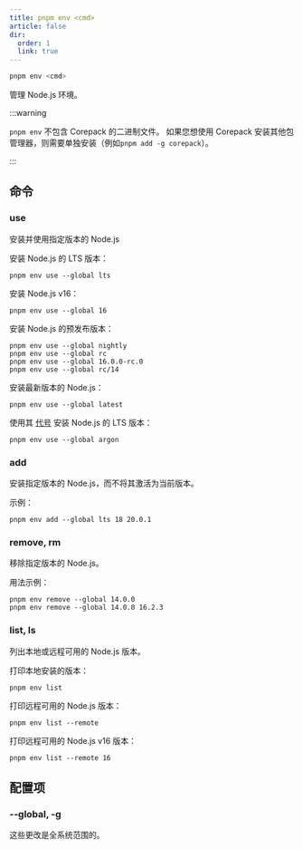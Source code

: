 ```yaml
---
title: pnpm env <cmd>
article: false
dir:
  order: 1
  link: true
---
```


```bash
pnpm env <cmd>
```

管理 Node.js 环境。

:::warning

`pnpm env` 不包含 Corepack 的二进制文件。 如果您想使用 Corepack 安装其他包管理器，则需要单独安装（例如`pnpm add -g corepack`）。

:::

## 命令

### use

安装并使用指定版本的 Node.js

安装 Node.js 的 LTS 版本：

```text
pnpm env use --global lts
```



安装 Node.js v16：

```text
pnpm env use --global 16
```



安装 Node.js 的预发布版本：

```text
pnpm env use --global nightly
pnpm env use --global rc
pnpm env use --global 16.0.0-rc.0
pnpm env use --global rc/14
```



安装最新版本的 Node.js：

```text
pnpm env use --global latest
```



使用其 [代号](https://github.com/nodejs/Release/blob/main/CODENAMES.md) 安装 Node.js 的 LTS 版本：

```text
pnpm env use --global argon
```



### add

安装指定版本的 Node.js，而不将其激活为当前版本。

示例：

```text
pnpm env add --global lts 18 20.0.1
```



### remove, rm

移除指定版本的 Node.js。

用法示例：

```text
pnpm env remove --global 14.0.0
pnpm env remove --global 14.0.0 16.2.3
```



### list, ls

列出本地或远程可用的 Node.js 版本。

打印本地安装的版本：

```text
pnpm env list
```



打印远程可用的 Node.js 版本：

```text
pnpm env list --remote
```



打印远程可用的 Node.js v16 版本：

```text
pnpm env list --remote 16
```



## 配置项

### --global, -g

这些更改是全系统范围的。